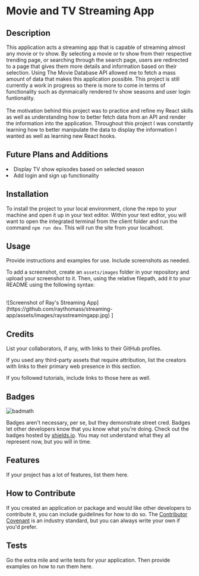 # Movie and TV Streaming App

## Description

This application acts a streaming app that is capable of streaming almost any movie or tv show. By selecting a movie or tv show from their respective trending page, or searching through the search page, users are redirected to a page that gives them more details and information based on their selection. Using The Movie Database API allowed me to fetch a mass amount of data that makes this application possible. This project is still currently a work in progress so there is more to come in terms of functionality such as dynmaically rendered tv show seasons and user login funtionality. 
<br/>
<br/>
The motivation behind this project was to practice and refine my React skills as well as understanding how to better fetch data from an API and render the information into the application. Throughout this project I was constantly learning how to better manipulate the data to display the information I wanted as well as learning new React hooks.

## Future Plans and Additions

<li>Display TV show episodes based on selected season</li>
<li>Add login and sign up functionality</li>

## Installation

To install the project to your local environment, clone the repo to your machine and open it up in your text editor. Within your text editor, you will want to open the integrated terminal from the client folder and run the command `npm run dev`. This will run the site from your localhost.

## Usage

Provide instructions and examples for use. Include screenshots as needed.

To add a screenshot, create an `assets/images` folder in your repository and upload your screenshot to it. Then, using the relative filepath, add it to your README using the following syntax:

<br>
![Screenshot of Ray's Streaming App] (https://github.com/raythomass/streaming-app/assets/images/raysstreamingapp.jpg) ]
<br/>

## Credits

List your collaborators, if any, with links to their GitHub profiles.

If you used any third-party assets that require attribution, list the creators with links to their primary web presence in this section.

If you followed tutorials, include links to those here as well.

## Badges

![badmath](https://img.shields.io/github/languages/top/lernantino/badmath)

Badges aren't necessary, per se, but they demonstrate street cred. Badges let other developers know that you know what you're doing. Check out the badges hosted by [shields.io](https://shields.io/). You may not understand what they all represent now, but you will in time.

## Features

If your project has a lot of features, list them here.

## How to Contribute

If you created an application or package and would like other developers to contribute it, you can include guidelines for how to do so. The [Contributor Covenant](https://www.contributor-covenant.org/) is an industry standard, but you can always write your own if you'd prefer.

## Tests

Go the extra mile and write tests for your application. Then provide examples on how to run them here.
